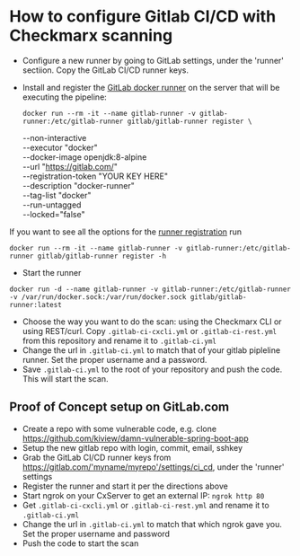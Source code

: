 # How to configure Gitlab CI/CD with Checkmarx scanning

* Configure a new runner by going to GitLab settings, under the 'runner' sectiion. Copy the GitLab CI/CD runner keys.
* Install and register the [GitLab docker runner](https://docs.gitlab.com/runner/install/docker.html) on the server that will be executing the pipeline:

      docker run --rm -it --name gitlab-runner -v gitlab-runner:/etc/gitlab-runner gitlab/gitlab-runner register \
	--non-interactive \
  	--executor "docker" \
  	--docker-image openjdk:8-alpine \
  	--url "https://gitlab.com/" \
  	--registration-token "YOUR KEY HERE" \
  	--description "docker-runner" \
  	--tag-list "docker" \
  	--run-untagged \
  	--locked="false"

If you want to see all the options for the [runner registration](http://docs.gitlab.com/runner/register/#docker) run

`docker run --rm -it --name gitlab-runner -v gitlab-runner:/etc/gitlab-runner gitlab/gitlab-runner register -h`

* Start the runner

`docker run -d --name gitlab-runner -v gitlab-runner:/etc/gitlab-runner -v /var/run/docker.sock:/var/run/docker.sock gitlab/gitlab-runner:latest`

* Choose the way you want to do the scan: using the Checkmarx CLI or using REST/curl. Copy `.gitlab-ci-cxcli.yml` or `.gitlab-ci-rest.yml` from this repository and rename it to `.gitlab-ci.yml`
* Change the url in `.gitlab-ci.yml` to match that of your gitlab pipleline runner. Set the proper username and a password.
* Save `.gitlab-ci.yml` to the root of your repository and push the code. This will start the scan.

## Proof of Concept setup on GitLab.com
* Create a repo with some vulnerable code, e.g. clone https://github.com/kiview/damn-vulnerable-spring-boot-app
* Setup the new gitlab repo with login, commit, email, sshkey
* Grab the GitLab CI/CD runner keys from https://gitlab.com/'myname/myrepo'/settings/ci_cd, under the 'runner' settings
* Register the runner and start it per the directions above
* Start ngrok on your CxServer to get an external IP: `ngrok http 80`
* Get `.gitlab-ci-cxcli.yml` or `.gitlab-ci-rest.yml` and rename it to `.gitlab-ci.yml`
* Change the url in `.gitlab-ci.yml` to match that which ngrok gave you. Set the proper username and password
* Push the code to start the scan
